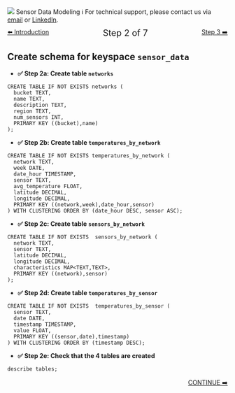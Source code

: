 <!-- TOP -->
<div class="top">
  <img src="https://datastax-academy.github.io/katapod-shared-assets/images/ds-academy-logo.svg" />
  <span class="scenario-title">Sensor Data Modeling</span>
  <span class="scenario-subtitle">ℹ️ For technical support, please contact us via <a href="mailto:aleksandr.volochnev@datastax.com">email</a> or <a href="https://dtsx.io/aleks">LinkedIn</a>.</span> 
</div>

<!-- NAVIGATION -->
<div id="navigation-top" style="width:100%;text-align:center;margin-top:10px;margin-bottom:30px">
 <a href="command:katapod.loadPage?%5B%7B%22step%22%3A%22intro%22%7D%5D" 
   class="btn btn-dark" 
   style="float:left">⬅️  Introduction
 </a>
<span style="font-size:20px;"> Step 2 of 7</span>
 <a href="command:katapod.loadPage?%5B%7B%22step%22%3A%22step3%22%7D%5D" 
    class="btn btn-dark" 
    style="float:right">Step 3 ➡️
  </a>
</div>

<!-- CONTENT -->

## Create schema for keyspace `sensor_data`

- **✅ Step 2a: Create table `networks`**

```
CREATE TABLE IF NOT EXISTS networks (
  bucket TEXT,
  name TEXT,
  description TEXT,
  region TEXT,
  num_sensors INT,
  PRIMARY KEY ((bucket),name)
);
```

- **✅ Step 2b: Create table `temperatures_by_network`**

```
CREATE TABLE IF NOT EXISTS temperatures_by_network (
  network TEXT,
  week DATE,
  date_hour TIMESTAMP,
  sensor TEXT,
  avg_temperature FLOAT,
  latitude DECIMAL,
  longitude DECIMAL,
  PRIMARY KEY ((network,week),date_hour,sensor)
) WITH CLUSTERING ORDER BY (date_hour DESC, sensor ASC);
```

- **✅ Step 2c: Create table `sensors_by_network`**

```
CREATE TABLE IF NOT EXISTS  sensors_by_network (
  network TEXT,
  sensor TEXT,
  latitude DECIMAL,
  longitude DECIMAL,
  characteristics MAP<TEXT,TEXT>,
  PRIMARY KEY ((network),sensor)
);
```

- **✅ Step 2d: Create table `temperatures_by_sensor`**

```
CREATE TABLE IF NOT EXISTS  temperatures_by_sensor (
  sensor TEXT,
  date DATE,
  timestamp TIMESTAMP,
  value FLOAT,
  PRIMARY KEY ((sensor,date),timestamp)
) WITH CLUSTERING ORDER BY (timestamp DESC);
```

- **✅ Step 2e: Check that the 4 tables are created**

```
describe tables;
```

<!-- NAVIGATION -->
<div id="navigation-bottom" style="width:100%;text-align:center;">
 <a href="command:katapod.loadPage?%5B%7B%22step%22%3A%22step3%22%7D%5D" 
    class="btn btn-primary btn-astra" 
    style="float:right">CONTINUE ➡️
  </a>
</div>
